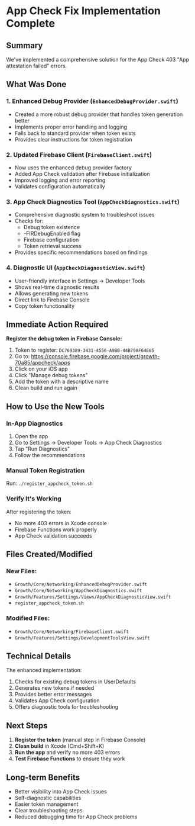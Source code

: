 # App Check Fix Implementation Complete

## Summary
We've implemented a comprehensive solution for the App Check 403 "App attestation failed" errors.

## What Was Done

### 1. Enhanced Debug Provider (`EnhancedDebugProvider.swift`)
- Created a more robust debug provider that handles token generation better
- Implements proper error handling and logging
- Falls back to standard provider when token exists
- Provides clear instructions for token registration

### 2. Updated Firebase Client (`FirebaseClient.swift`)
- Now uses the enhanced debug provider factory
- Added App Check validation after Firebase initialization
- Improved logging and error reporting
- Validates configuration automatically

### 3. App Check Diagnostics Tool (`AppCheckDiagnostics.swift`)
- Comprehensive diagnostic system to troubleshoot issues
- Checks for:
  - Debug token existence
  - -FIRDebugEnabled flag
  - Firebase configuration
  - Token retrieval success
- Provides specific recommendations based on findings

### 4. Diagnostic UI (`AppCheckDiagnosticView.swift`)
- User-friendly interface in Settings → Developer Tools
- Shows real-time diagnostic results
- Allows generating new tokens
- Direct link to Firebase Console
- Copy token functionality

## Immediate Action Required

**Register the debug token in Firebase Console:**

1. Token to register: `DC769389-3431-4556-A9BB-44B79AF64E65`
2. Go to: https://console.firebase.google.com/project/growth-70a85/appcheck/apps
3. Click on your iOS app
4. Click "Manage debug tokens"
5. Add the token with a descriptive name
6. Clean build and run again

## How to Use the New Tools

### In-App Diagnostics
1. Open the app
2. Go to Settings → Developer Tools → App Check Diagnostics
3. Tap "Run Diagnostics"
4. Follow the recommendations

### Manual Token Registration
Run: `./register_appcheck_token.sh`

### Verify It's Working
After registering the token:
- No more 403 errors in Xcode console
- Firebase Functions work properly
- App Check validation succeeds

## Files Created/Modified

### New Files:
- `Growth/Core/Networking/EnhancedDebugProvider.swift`
- `Growth/Core/Networking/AppCheckDiagnostics.swift`
- `Growth/Features/Settings/Views/AppCheckDiagnosticView.swift`
- `register_appcheck_token.sh`

### Modified Files:
- `Growth/Core/Networking/FirebaseClient.swift`
- `Growth/Features/Settings/DevelopmentToolsView.swift`

## Technical Details

The enhanced implementation:
1. Checks for existing debug tokens in UserDefaults
2. Generates new tokens if needed
3. Provides better error messages
4. Validates App Check configuration
5. Offers diagnostic tools for troubleshooting

## Next Steps

1. **Register the token** (manual step in Firebase Console)
2. **Clean build** in Xcode (Cmd+Shift+K)
3. **Run the app** and verify no more 403 errors
4. **Test Firebase Functions** to ensure they work

## Long-term Benefits

- Better visibility into App Check issues
- Self-diagnostic capabilities
- Easier token management
- Clear troubleshooting steps
- Reduced debugging time for App Check problems